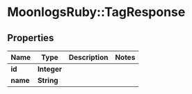 # MoonlogsRuby::TagResponse

## Properties
Name | Type | Description | Notes
------------ | ------------- | ------------- | -------------
**id** | **Integer** |  | 
**name** | **String** |  | 


